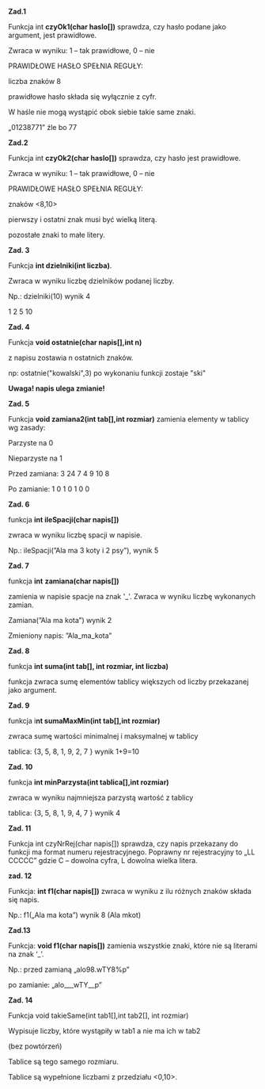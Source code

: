 ﻿**Zad.1**

Funkcja int **czyOk1(char haslo[])** sprawdza, czy hasło podane jako argument, jest prawidłowe.

Zwraca w wyniku:  1 – tak prawidłowe, 0 – nie 

PRAWIDŁOWE HASŁO SPEŁNIA REGUŁY:

liczba znaków 8

prawidłowe hasło składa się wyłącznie z cyfr.

W haśle nie mogą wystąpić obok siebie takie same znaki.

„01238771” źle bo 77

**Zad.2**

Funkcja int **czyOk2(char haslo[])** sprawdza, czy hasło jest prawidłowe.

Zwraca w wyniku:  1 – tak prawidłowe, 0 – nie 

PRAWIDŁOWE HASŁO SPEŁNIA REGUŁY:

znaków <8,10>

pierwszy i ostatni znak musi być wielką literą.

pozostałe znaki to małe litery.

**Zad. 3**

Funkcja  **int dzielniki(int liczba)**.

Zwraca w wyniku liczbę dzielników podanej liczby.

Np.: dzielniki(10) wynik 4

1 2 5 10

**Zad. 4**

Funkcja **void ostatnie(char napis[],int n)**

z napisu zostawia n ostatnich znaków.

np: ostatnie("kowalski",3)  po wykonaniu funkcji zostaje "ski"

**Uwaga! napis ulega zmianie!**


**Zad. 5**

Funkcja  **void zamiana2(int tab[],int rozmiar)** zamienia elementy w tablicy wg zasady:

Parzyste na 0

Nieparzyste na 1

Przed zamiana:  3 24 7 4 9 10 8

Po zamianie:    1  0 1 0 1  0 0


**Zad. 6**

funkcja **int ileSpacji(char napis[])**

zwraca w wyniku liczbę spacji w napisie.  

Np.: ileSpacji(”Ala ma 3 koty i 2 psy”), wynik 5

**Zad. 7**

funkcja **int** **zamiana(char napis[])**

zamienia w napisie spacje na znak '\_'. Zwraca w wyniku liczbę wykonanych zamian.

Zamiana(”Ala ma kota”) wynik 2

Zmieniony napis: ”Ala\_ma\_kota”

**Zad. 8**

funkcja **int suma(int tab[], int rozmiar, int liczba)** 

funkcja zwraca sumę elementów tablicy większych od liczby przekazanej jako argument.

**Zad. 9**

funkcja i**nt sumaMaxMin(int tab[],int rozmiar)**

zwraca sumę wartości minimalnej i maksymalnej w tablicy

tablica: {3, 5, 8, 1, 9, 2, 7 } wynik 1+9=10

**Zad. 10**

funkcja  **int minParzysta(int  tablica[],int rozmiar)**

zwraca w wyniku najmniejsza parzystą wartość z tablicy

tablica: {3, 5, 8, 1, 9, 4, 7 } wynik 4

**Zad. 11**

Funkcja int czyNrRej(char napis[]) sprawdza, czy napis przekazany do funkcji ma format numeru rejestracyjnego. Poprawny nr rejestracyjny to „LL CCCCC” gdzie C – dowolna cyfra, L dowolna wielka litera.

**zad. 12**

Funkcja: **int f1(char napis[])** zwraca w wyniku z ilu różnych znaków składa się napis.

Np.: f1(„Ala ma kota”) wynik 8   (Ala mkot)

**Zad.13**

Funkcja:  **void f1(char napis[])** zamienia wszystkie znaki, które nie są literami na znak ‘\_’. 

Np.: przed zamianą 	 „alo98.wTY8%p”  

po zamianie:          „alo\_\_\_wTY\_\_p”  


**Zad. 14**

Funkcja void takieSame(int tab1[],int tab2[], int rozmiar)

Wypisuje liczby, które wystąpiły w tab1 a nie ma ich w tab2 

(bez powtórzeń)

Tablice są tego samego rozmiaru.

Tablice są wypełnione liczbami z przedziału <0,10>.











